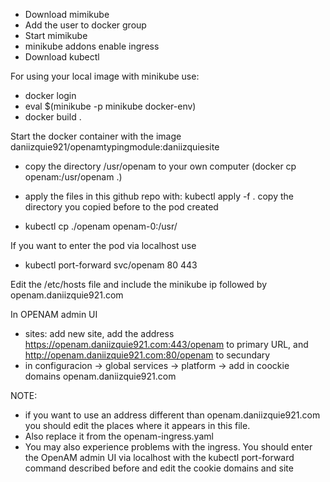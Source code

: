 - Download mimikube
- Add the user to docker group
- Start mimikube
- minikube addons enable ingress
- Download kubectl

For using your local image with minikube use:
- docker login
- eval $(minikube -p minikube docker-env)
- docker build .
  
Start the docker container with the image daniizquie921/openamtypingmodule:daniizquiesite
- copy the directory /usr/openam to your own computer (docker cp openam:/usr/openam .)

- apply the files in this github repo with: kubectl apply -f .
copy the directory you copied before to the pod created

- kubectl cp ./openam openam-0:/usr/

If you want to enter the pod via localhost use
- kubectl port-forward svc/openam 80 443

Edit the /etc/hosts file and include the minikube ip followed by openam.daniizquie921.com

In OPENAM admin UI
- sites: add new site, add the address https://openam.daniizquie921.com:443/openam to primary URL, and http://openam.daniizquie921.com:80/openam to secundary
- in configuracion -> global services -> platform -> add in coockie domains openam.daniizquie921.com

NOTE:
- if you want to use an address different than openam.daniizquie921.com you should edit the places where it appears in this file. 
- Also replace it from the openam-ingress.yaml
- You may also experience problems with the ingress. You should enter the OpenAM admin UI via localhost with the kubectl port-forward command
described before and edit the cookie domains and site 
